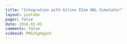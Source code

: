 ```yaml
---
title: "Integration with Xilinx ISim HDL Simulator"
layout: youtube
pager: false
date: 2016-01-01
comments: false
videoid: PNG2GgHggxU
---
```

